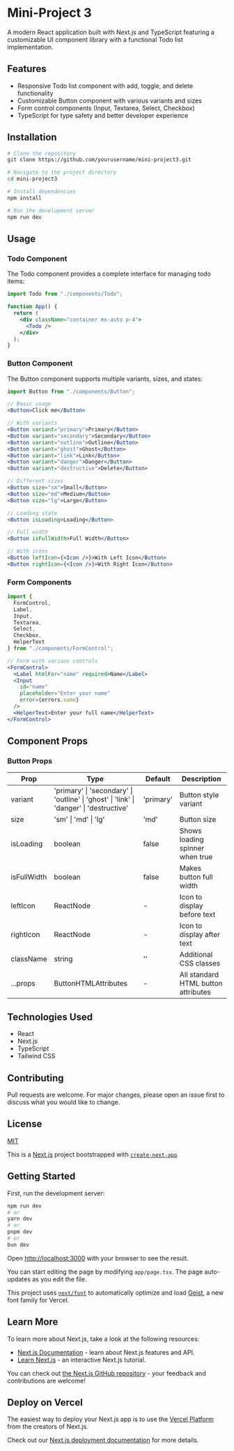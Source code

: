 
# Mini-Project 3

A modern React application built with Next.js and TypeScript featuring a customizable UI component library with a functional Todo list implementation.

## Features

- Responsive Todo list component with add, toggle, and delete functionality
- Customizable Button component with various variants and sizes
- Form control components (Input, Textarea, Select, Checkbox)
- TypeScript for type safety and better developer experience

## Installation

```bash
# Clone the repository
git clone https://github.com/yourusername/mini-project3.git

# Navigate to the project directory
cd mini-project3

# Install dependencies
npm install

# Run the development server
npm run dev
```

## Usage

### Todo Component

The Todo component provides a complete interface for managing todo items:

```jsx
import Todo from "./components/Todo";

function App() {
  return (
    <div className="container mx-auto p-4">
      <Todo />
    </div>
  );
}
```

### Button Component

The Button component supports multiple variants, sizes, and states:

```jsx
import Button from "./components/Button";

// Basic usage
<Button>Click me</Button>

// With variants
<Button variant="primary">Primary</Button>
<Button variant="secondary">Secondary</Button>
<Button variant="outline">Outline</Button>
<Button variant="ghost">Ghost</Button>
<Button variant="link">Link</Button>
<Button variant="danger">Danger</Button>
<Button variant="destructive">Delete</Button>

// Different sizes
<Button size="sm">Small</Button>
<Button size="md">Medium</Button>
<Button size="lg">Large</Button>

// Loading state
<Button isLoading>Loading</Button>

// Full width
<Button isFullWidth>Full Width</Button>

// With icons
<Button leftIcon={<Icon />}>With Left Icon</Button>
<Button rightIcon={<Icon />}>With Right Icon</Button>
```

### Form Components

```jsx
import { 
  FormControl, 
  Label, 
  Input, 
  Textarea, 
  Select, 
  Checkbox, 
  HelperText 
} from "./components/FormControl";

// Form with various controls
<FormControl>
  <Label htmlFor="name" required>Name</Label>
  <Input 
    id="name" 
    placeholder="Enter your name" 
    error={errors.name}
  />
  <HelperText>Enter your full name</HelperText>
</FormControl>
```

## Component Props

### Button Props

| Prop | Type | Default | Description |
|------|------|---------|-------------|
| variant | 'primary' \| 'secondary' \| 'outline' \| 'ghost' \| 'link' \| 'danger' \| 'destructive' | 'primary' | Button style variant |
| size | 'sm' \| 'md' \| 'lg' | 'md' | Button size |
| isLoading | boolean | false | Shows loading spinner when true |
| isFullWidth | boolean | false | Makes button full width |
| leftIcon | ReactNode | - | Icon to display before text |
| rightIcon | ReactNode | - | Icon to display after text |
| className | string | '' | Additional CSS classes |
| ...props | ButtonHTMLAttributes | - | All standard HTML button attributes |

## Technologies Used

- React
- Next.js
- TypeScript
- Tailwind CSS

## Contributing

Pull requests are welcome. For major changes, please open an issue first to discuss what you would like to change.

## License

[MIT](https://choosealicense.com/licenses/mit/)


This is a [Next.js](https://nextjs.org) project bootstrapped with [`create-next-app`](https://nextjs.org/docs/app/api-reference/cli/create-next-app).

## Getting Started

First, run the development server:

```bash
npm run dev
# or
yarn dev
# or
pnpm dev
# or
bun dev
```

Open [http://localhost:3000](http://localhost:3000) with your browser to see the result.

You can start editing the page by modifying `app/page.tsx`. The page auto-updates as you edit the file.

This project uses [`next/font`](https://nextjs.org/docs/app/building-your-application/optimizing/fonts) to automatically optimize and load [Geist](https://vercel.com/font), a new font family for Vercel.

## Learn More

To learn more about Next.js, take a look at the following resources:

- [Next.js Documentation](https://nextjs.org/docs) - learn about Next.js features and API.
- [Learn Next.js](https://nextjs.org/learn) - an interactive Next.js tutorial.

You can check out [the Next.js GitHub repository](https://github.com/vercel/next.js) - your feedback and contributions are welcome!

## Deploy on Vercel

The easiest way to deploy your Next.js app is to use the [Vercel Platform](https://vercel.com/new?utm_medium=default-template&filter=next.js&utm_source=create-next-app&utm_campaign=create-next-app-readme) from the creators of Next.js.

Check out our [Next.js deployment documentation](https://nextjs.org/docs/app/building-your-application/deploying) for more details.




